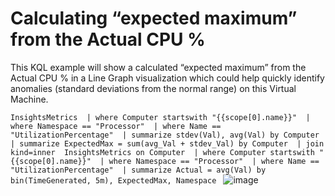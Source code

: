# Calculating “expected maximum” from the Actual CPU %

This KQL example will show a calculated “expected maximum” from the Actual CPU % in a Line Graph visualization which could help quickly identify anomalies (standard deviations from the normal range) on this Virtual Machine.

`
InsightsMetrics 
| where Computer startswith "{{scope[0].name}}" 
| where Namespace == "Processor" 
| where Name == "UtilizationPercentage" 
| summarize stdev(Val), avg(Val) by Computer 
| summarize ExpectedMax = sum(avg_Val + stdev_Val) by Computer 
| join kind=inner 
    InsightsMetrics on Computer 
    | where Computer startswith "{{scope[0].name}}" 
    | where Namespace == "Processor" 
    | where Name == "UtilizationPercentage" 
    | summarize Actual = avg(Val) by bin(TimeGenerated, 5m), ExpectedMax, Namespace 
`
![image](https://user-images.githubusercontent.com/18680913/122296356-37e39000-cef2-11eb-85a3-786db24ab01a.png)
